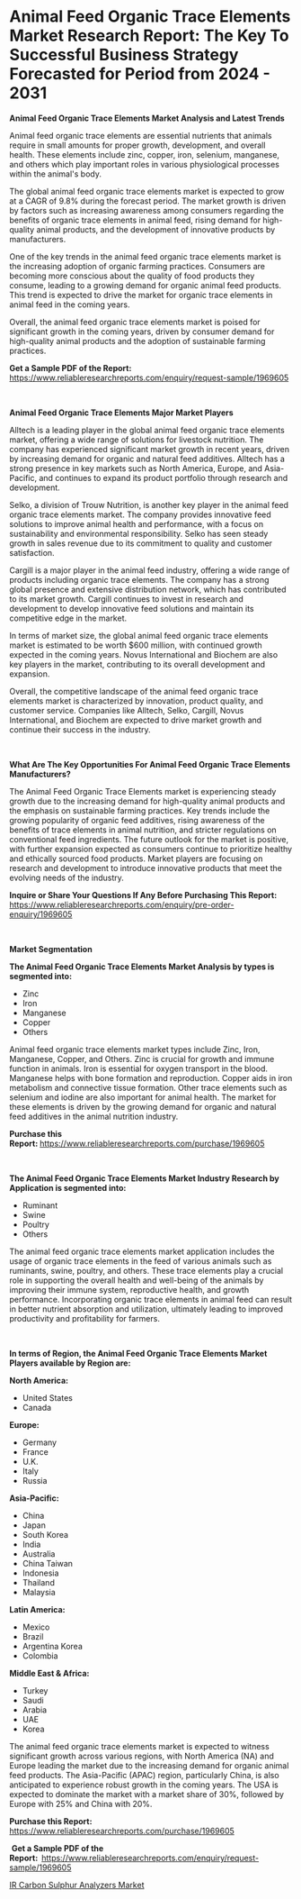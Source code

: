 <p><h1>Animal Feed Organic Trace Elements Market Research Report: The Key To Successful Business Strategy Forecasted for Period from 2024 - 2031</h1></p><p><strong>Animal Feed Organic Trace Elements Market Analysis and Latest Trends</strong></p>
<p><p>Animal feed organic trace elements are essential nutrients that animals require in small amounts for proper growth, development, and overall health. These elements include zinc, copper, iron, selenium, manganese, and others which play important roles in various physiological processes within the animal's body.</p><p>The global animal feed organic trace elements market is expected to grow at a CAGR of 9.8% during the forecast period. The market growth is driven by factors such as increasing awareness among consumers regarding the benefits of organic trace elements in animal feed, rising demand for high-quality animal products, and the development of innovative products by manufacturers.</p><p>One of the key trends in the animal feed organic trace elements market is the increasing adoption of organic farming practices. Consumers are becoming more conscious about the quality of food products they consume, leading to a growing demand for organic animal feed products. This trend is expected to drive the market for organic trace elements in animal feed in the coming years.</p><p>Overall, the animal feed organic trace elements market is poised for significant growth in the coming years, driven by consumer demand for high-quality animal products and the adoption of sustainable farming practices.</p></p>
<p><strong>Get a Sample PDF of the Report:&nbsp;</strong> <a href="https://www.reliableresearchreports.com/enquiry/request-sample/1969605">https://www.reliableresearchreports.com/enquiry/request-sample/1969605</a></p>
<p>&nbsp;</p>
<p><strong>Animal Feed Organic Trace Elements Major Market Players</strong></p>
<p><p>Alltech is a leading player in the global animal feed organic trace elements market, offering a wide range of solutions for livestock nutrition. The company has experienced significant market growth in recent years, driven by increasing demand for organic and natural feed additives. Alltech has a strong presence in key markets such as North America, Europe, and Asia-Pacific, and continues to expand its product portfolio through research and development.</p><p>Selko, a division of Trouw Nutrition, is another key player in the animal feed organic trace elements market. The company provides innovative feed solutions to improve animal health and performance, with a focus on sustainability and environmental responsibility. Selko has seen steady growth in sales revenue due to its commitment to quality and customer satisfaction.</p><p>Cargill is a major player in the animal feed industry, offering a wide range of products including organic trace elements. The company has a strong global presence and extensive distribution network, which has contributed to its market growth. Cargill continues to invest in research and development to develop innovative feed solutions and maintain its competitive edge in the market.</p><p>In terms of market size, the global animal feed organic trace elements market is estimated to be worth $600 million, with continued growth expected in the coming years. Novus International and Biochem are also key players in the market, contributing to its overall development and expansion.</p><p>Overall, the competitive landscape of the animal feed organic trace elements market is characterized by innovation, product quality, and customer service. Companies like Alltech, Selko, Cargill, Novus International, and Biochem are expected to drive market growth and continue their success in the industry.</p></p>
<p>&nbsp;</p>
<p><strong>What Are The Key Opportunities For Animal Feed Organic Trace Elements Manufacturers?</strong></p>
<p><p>The Animal Feed Organic Trace Elements market is experiencing steady growth due to the increasing demand for high-quality animal products and the emphasis on sustainable farming practices. Key trends include the growing popularity of organic feed additives, rising awareness of the benefits of trace elements in animal nutrition, and stricter regulations on conventional feed ingredients. The future outlook for the market is positive, with further expansion expected as consumers continue to prioritize healthy and ethically sourced food products. Market players are focusing on research and development to introduce innovative products that meet the evolving needs of the industry.</p></p>
<p><strong>Inquire or Share Your Questions If Any Before Purchasing This Report:</strong> <a href="https://www.reliableresearchreports.com/enquiry/pre-order-enquiry/1969605">https://www.reliableresearchreports.com/enquiry/pre-order-enquiry/1969605</a></p>
<p>&nbsp;</p>
<p><strong>Market Segmentation</strong></p>
<p><strong>The Animal Feed Organic Trace Elements Market Analysis by types is segmented into:</strong></p>
<p><ul><li>Zinc</li><li>Iron</li><li>Manganese</li><li>Copper</li><li>Others</li></ul></p>
<p><p>Animal feed organic trace elements market types include Zinc, Iron, Manganese, Copper, and Others. Zinc is crucial for growth and immune function in animals. Iron is essential for oxygen transport in the blood. Manganese helps with bone formation and reproduction. Copper aids in iron metabolism and connective tissue formation. Other trace elements such as selenium and iodine are also important for animal health. The market for these elements is driven by the growing demand for organic and natural feed additives in the animal nutrition industry.</p></p>
<p><strong>Purchase this Report:&nbsp;</strong><a href="https://www.reliableresearchreports.com/purchase/1969605">https://www.reliableresearchreports.com/purchase/1969605</a></p>
<p>&nbsp;</p>
<p><strong>The Animal Feed Organic Trace Elements Market Industry Research by Application is segmented into:</strong></p>
<p><ul><li>Ruminant</li><li>Swine</li><li>Poultry</li><li>Others</li></ul></p>
<p><p>The animal feed organic trace elements market application includes the usage of organic trace elements in the feed of various animals such as ruminants, swine, poultry, and others. These trace elements play a crucial role in supporting the overall health and well-being of the animals by improving their immune system, reproductive health, and growth performance. Incorporating organic trace elements in animal feed can result in better nutrient absorption and utilization, ultimately leading to improved productivity and profitability for farmers.</p></p>
<p>&nbsp;</p>
<p><strong>In terms of Region, the Animal Feed Organic Trace Elements Market Players available by Region are:</strong></p>
<p>
    <p> <strong> North America: </strong>
        <ul>
            <li>United States</li>
            <li>Canada</li>
        </ul>
        </p> 
    <p> <strong> Europe: </strong>
        <ul>
            <li>Germany</li>
            <li>France</li>
            <li>U.K.</li>
            <li>Italy</li>
            <li>Russia</li>
        </ul>
        </p> 
    <p> <strong> Asia-Pacific: </strong>
        <ul>
            <li>China</li>
            <li>Japan</li>
            <li>South Korea</li>
            <li>India</li>
            <li>Australia</li>
            <li>China Taiwan</li>
            <li>Indonesia</li>
            <li>Thailand</li>
            <li>Malaysia</li>
        </ul>
        </p> 
    <p> <strong> Latin America: </strong>
        <ul>
            <li>Mexico</li>
            <li>Brazil</li>
            <li>Argentina Korea</li>
            <li>Colombia</li>
        </ul>
        </p> 
    <p> <strong> Middle East & Africa: </strong>
        <ul>
            <li>Turkey</li>
            <li>Saudi</li>
            <li>Arabia</li>
            <li>UAE</li>
            <li>Korea</li>
        </ul>
    </p>
    </p>
<p><p>The animal feed organic trace elements market is expected to witness significant growth across various regions, with North America (NA) and Europe leading the market due to the increasing demand for organic animal feed products. The Asia-Pacific (APAC) region, particularly China, is also anticipated to experience robust growth in the coming years. The USA is expected to dominate the market with a market share of 30%, followed by Europe with 25% and China with 20%.</p></p>
<p><strong>Purchase this Report: </strong><a href="https://www.reliableresearchreports.com/purchase/1969605">https://www.reliableresearchreports.com/purchase/1969605</a></p>
<p>&nbsp;<strong>Get a Sample PDF of the Report:&nbsp;&nbsp;</strong><a href="https://www.reliableresearchreports.com/enquiry/request-sample/1969605">https://www.reliableresearchreports.com/enquiry/request-sample/1969605</a></p>
<p><strong></strong></p>
<p><p><a href="https://carnation-joke-41f.notion.site/IR-Carbon-Sulphur-Analyzers-Market-Research-Report-Reveals-The-Latest-Trends-And-Opportunities-of-th-9f4f27aac7014fe09bdd9d5306f3a29e">IR Carbon Sulphur Analyzers Market</a></p></p>